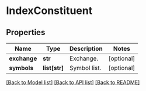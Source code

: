 # IndexConstituent

## Properties
Name | Type | Description | Notes
------------ | ------------- | ------------- | -------------
**exchange** | **str** | Exchange. | [optional] 
**symbols** | **list[str]** | Symbol list. | [optional] 

[[Back to Model list]](../README.md#documentation-for-models) [[Back to API list]](../README.md#documentation-for-api-endpoints) [[Back to README]](../README.md)


